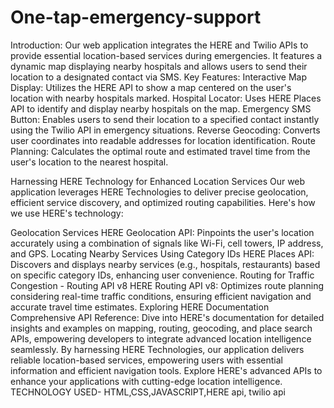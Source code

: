 # One-tap-emergency-support
Introduction:
Our web application integrates the HERE and Twilio APIs to provide essential location-based services during emergencies. It features a dynamic map displaying nearby hospitals and allows users to send their location to a designated contact via SMS.
Key Features:
Interactive Map Display: Utilizes the HERE API to show a map centered on the user's location with nearby hospitals marked.
Hospital Locator: Uses HERE Places API to identify and display nearby hospitals on the map.
Emergency SMS Button: Enables users to send their location to a specified contact instantly using the Twilio API in emergency situations.
Reverse Geocoding: Converts user coordinates into readable addresses for location identification.
Route Planning: Calculates the optimal route and estimated travel time from the user's location to the nearest hospital.


Harnessing HERE Technology for Enhanced Location Services
Our web application leverages HERE Technologies to deliver precise geolocation, efficient service discovery, and optimized routing capabilities. Here's how we use HERE's technology:

Geolocation Services
HERE Geolocation API: Pinpoints the user's location accurately using a combination of signals like Wi-Fi, cell towers, IP address, and GPS.
Locating Nearby Services Using Category IDs
HERE Places API: Discovers and displays nearby services (e.g., hospitals, restaurants) based on specific category IDs, enhancing user convenience.
Routing for Traffic Congestion - Routing API v8
HERE Routing API v8: Optimizes route planning considering real-time traffic conditions, ensuring efficient navigation and accurate travel time estimates.
Exploring HERE Documentation
Comprehensive API Reference: Dive into HERE's documentation for detailed insights and examples on mapping, routing, geocoding, and place search APIs, empowering developers to integrate advanced location intelligence seamlessly.
By harnessing HERE Technologies, our application delivers reliable location-based services, empowering users with essential information and efficient navigation tools. Explore HERE's advanced APIs to enhance your applications with cutting-edge location intelligence.
TECHNOLOGY USED- HTML,CSS,JAVASCRIPT,HERE api, twilio api
